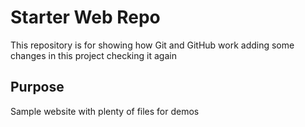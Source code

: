 # Starter Web Repo

This repository is for showing how Git and GitHub work
adding some changes in this project
checking it again

## Purpose

Sample website with plenty of files for demos
